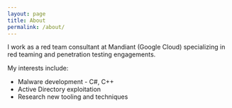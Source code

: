 ```yaml
---
layout: page
title: About
permalink: /about/
---
```


I work as a red team consultant at Mandiant (Google Cloud) specializing in red teaming and penetration testing engagements.<br>

My interests include:
- Malware development - C#, C++
- Active Directory exploitation
- Research new tooling and techniques
